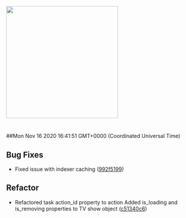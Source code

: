 <img width="300px" src="https://sickrage.ca/img/logo-stacked.png" />

# 

##Mon Nov 16 2020 16:41:51 GMT+0000 (Coordinated Universal Time)


## Bug Fixes
  - Fixed issue with indexer caching
  ([992f5199](https://gitlab-ci-token:GfAEHd-k3Rq_szmhaW1V@git.sickrage.ca/SiCKRAGE/sickrage/commit/992f51990a88f6c1764ca1b959da815e68999fc6))




## Refactor
  - Refactored task action_id property to action Added is_loading and is_removing properties to TV show object
  ([c51340c6](https://gitlab-ci-token:GfAEHd-k3Rq_szmhaW1V@git.sickrage.ca/SiCKRAGE/sickrage/commit/c51340c69b6b3c878b729f02bcb22c86fbb2c314))




